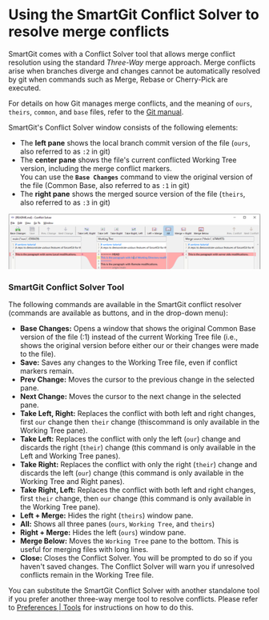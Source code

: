 # Using the SmartGit Conflict Solver to resolve merge conflicts

SmartGit comes with a Conflict Solver tool that allows merge conflict resolution using the standard *Three-Way* merge approach. Merge conflicts arise when branches diverge and changes cannot be automatically resolved by git when commands such as Merge, Rebase or Cherry-Pick are executed.

For details on how Git manages merge conflicts, and the meaning of `ours`, `theirs`, `common`, and `base` files, refer to the [Git manual](https://git-scm.com/book/en/v2/Git-Tools-Advanced-Merging).

SmartGit's Conflict Solver window consists of the following elements:

- The **left pane** shows the local branch commit version of the file (`ours`, also referred to as `:2` in git)
- The **center pane** shows the file's current conflicted Working Tree version, including the merge conflict markers.  
  You can use the **`Base Changes`** command to view the original version of the file (Common Base, also referred to as `:1` in git)
- The **right pane** shows the merged source version of the file (`theirs`, also referred to as `:3` in git)

![SmartGit Conflict Solver tool](../../images/Tools-SmartGit-ConflictSolver.png)

### SmartGit Conflict Solver Tool

The following commands are available in the SmartGit conflict resolver (commands are available as buttons, and in the drop-down menu):

- **Base Changes:** Opens a window that shows the original Common Base version of the file (:1) instead of the current Working Tree file (i.e., shows the original version before either our or their changes were made to the file).
- **Save:** Saves any changes to the Working Tree file, even if conflict markers remain.
- **Prev Change:** Moves the cursor to the previous change in the selected pane.
- **Next Change:** Moves the cursor to the next change in the selected pane.
- **Take Left, Right:** Replaces the conflict with both left and right changes, first `our` change then `their` change (thiscommand is only available in the Working Tree pane).
- **Take Left:** Replaces the conflict with only the left (`our`) change and discards the right (`their`) change (this command is only available in the Left and Working Tree panes).
- **Take Right:** Replaces the conflict with only the right (`their`) change and discards the left (`our`) change (this command is only available in the Working Tree and Right panes).
- **Take Right, Left:** Replaces the conflict with both left and right changes, first `their` change, then `our` change (this command is only available in the Working Tree pane).
- **Left + Merge:** Hides the right (`theirs`) window pane.
- **All:** Shows all three panes (`ours`, `Working Tree`, and `theirs`)
- **Right + Merge:** Hides the left (`ours`) window pane.
- **Merge Below:** Moves the `Working Tree` pane to the bottom. This is useful for merging files with long lines.
- **Close:** Closes the Conflict Solver. You will be prompted to do so if you haven't saved changes. The Conflict Solver will warn you if unresolved conflicts remain in the Working Tree file.

You can substitute the SmartGit Conflict Solver with another standalone tool if you prefer another three-way merge tool to resolve conflicts. Please refer to [Preferences | Tools](../../Preferences/Tools.md#conflict-solvers) for instructions on how to do this.

